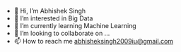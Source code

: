 - 👋 Hi, I’m Abhishek Singh
- 👀 I’m interested in Big Data
- 🌱 I’m currently learning Machine Learning
- 💞️ I’m looking to collaborate on ...
- 📫 How to reach me abhisheksingh2009iu@gmail.com

<!---
Abhishek009/Abhishek009 is a ✨ special ✨ repository because its `README.md` (this file) appears on your GitHub profile.
You can click the Preview link to take a look at your changes.
--->
